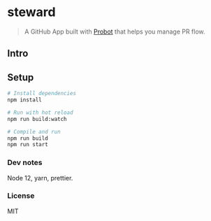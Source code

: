 # steward

> A GitHub App built with [Probot](https://github.com/probot/probot) that helps you manage PR flow.

## Intro


## Setup

```sh
# Install dependencies
npm install

# Run with hot reload
npm run build:watch

# Compile and run
npm run build
npm run start
```

### Dev notes
Node 12, yarn, prettier.

### License
MIT